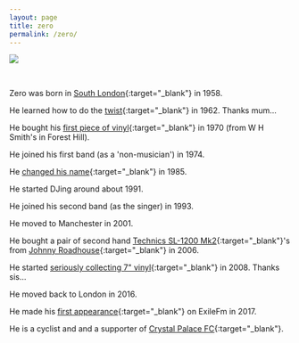```yaml
---
layout: page
title: zero
permalink: /zero/
---
```


![](https://lh3.googleusercontent.com/ed6Vn39mPLYimHlAcLNcRxjNVtJhfjTH4FFILLAdLxg2s8p4x5UDYtXbwQinaN5l8wNibX5oepaE1c7KZrTKGkaX-zXrgZUnc1FDsv3X1u7UMegvJ5ABxUFB3pYlyyhH5LnofSVEWOW56Nn44AsahC_YWdmbUDI_E6C7qpa-PoGwVQyayE42vMMDKS5IYh2RXvmTRbkoVoqDqSdzg7-_Hf_ibqM-QIrDrB9KWzYAwECLXruHZdf-_WJbGu5DTMSx_XUsECL_sSrRorloYPReyjTiAB4a5GEcDtfR88MRjTQ3SPoorrswAy_bORv5dTQS8HJO9OOLj4ng699QK7gxKFW7IZVvpz6c3B5UyHBW_0XJHbC53TiiX1sCt4KVdybua7hYdGxejqbSNBiBDh4tFPXf9GxQfu1MmQQpVONHWIYSWVl5PPW2T0VYX-Vb_seeoCt6E-kM6egyGWIpcoTe4jmMDoibMFuvRYzfhCSwbhJFj70Mjz6qF0RGLINMHK2JW5u3JUxsapRDAUJ12nEiX0VHk1C4yuHY0XTBLtZWUzcv-2c1fc71GZRUSXqxfHDw2undIYmylfGGyd_sxUm1avIPYRpIQwCVB-0w6nyAs1QaD6qfhZJoKMEgjhS3iqJz4FNR0vLa98m2dJTQZoS1-K2C=s600-no)

&nbsp;

Zero was born in [South London](https://www.google.com/maps/place/University+Hospital+Lewisham/@51.4538007,-0.0149486,15z/data=!4m12!1m6!3m5!1s0x4876026cbb95461b:0x6eb43b739f60a28d!2sLewisham+Hospital+(Stop+HH)!8m2!3d51.4532861!4d-0.0165205!3m4!1s0x4876026b62f8fa51:0x3c0456133392b610!8m2!3d51.4533617!4d-0.0179225){:target="_blank"} in 1958.

He learned how to do the [twist](https://www.thoughtco.com/the-twist-dance-craze-1779369){:target="_blank"} in 1962. Thanks mum...

He bought his [first piece of vinyl](https://en.wikipedia.org/wiki/The_Velvet_Underground_%26_Nico){:target="_blank"} in 1970 (from W H Smith's in Forest Hill).

He joined his first band (as a 'non-musician') in 1974.

He [changed his name](https://www.rocketlawyer.co.uk/documents-and-forms/Statutory-declaration-of-name-change.rl#){:target="_blank"} in 1985.

He started DJing around about 1991.

He joined his second band (as the singer) in 1993.

He moved to Manchester in 2001.

He bought a pair of second hand [Technics SL-1200 Mk2](https://www.gearogs.com/gear/99615-sl-1200-mk2){:target="_blank"}'s from [Johnny Roadhouse](https://www.google.com/maps/@53.4706894,-2.2375953,3a,30y,66.52h,89.68t/data=!3m7!1e1!3m5!1s6DXLwGKSNhgaUizsmOOoxA!2e0!6s%2F%2Fgeo1.ggpht.com%2Fcbk%3Fpanoid%3D6DXLwGKSNhgaUizsmOOoxA%26output%3Dthumbnail%26cb_client%3Dmaps_sv.tactile.gps%26thumb%3D2%26w%3D203%26h%3D100%26yaw%3D68.41871%26pitch%3D0%26thumbfov%3D100!7i16384!8i8192){:target="_blank"} in 2006.

He started [seriously collecting 7" vinyl](https://www.discogs.com/user/zerocc/collection?sort_by=artists_sort&facets=formats%255D%253A%255B7%2522){:target="_blank"} in 2008. Thanks sis...

He moved back to London in 2016.

He made his [first appearance](_posts/2017-07-13-sn01.md){:target="_blank"} on ExileFm in 2017.

He is a cyclist and and a supporter of [Crystal Palace FC](https://youtu.be/bAgW9PZqjEs){:target="_blank"}.